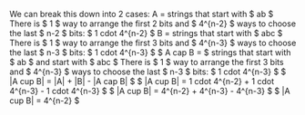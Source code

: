 We can break this down into 2 cases:
A = strings that start with $ ab $
There is $ 1 $ way to arrange the first 2 bits and $ 4^{n-2} $ ways to choose the last $ n-2 $ bits: $ 1 cdot 4^{n-2} $
B = strings that start with $ abc $
There is $ 1 $ way to arrange the first 3 bits and $ 4^{n-3} $ ways to choose the last $ n-3 $ bits: $ 1 cdot 4^{n-3} $
$ A cap B = $ strings that start with $ ab $ and start with $ abc $
There is $ 1 $ way to arrange the first 3 bits and $ 4^{n-3} $ ways to choose the last $ n-3 $ bits: $ 1 cdot 4^{n-3} $
$ |A cup B| = |A| + |B| - |A cap B| $
$ |A cup B| = 1 cdot 4^{n-2} + 1 cdot 4^{n-3} - 1 cdot 4^{n-3} $
$ |A cup B| = 4^{n-2} + 4^{n-3} - 4^{n-3} $
$ |A cup B| = 4^{n-2} $
